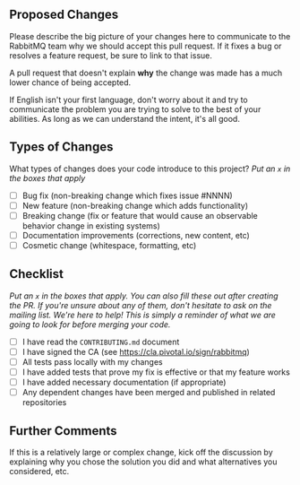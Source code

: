 ## Proposed Changes

Please describe the big picture of your changes here to communicate to the
RabbitMQ team why we should accept this pull request. If it fixes a bug or
resolves a feature request, be sure to link to that issue.

A pull request that doesn't explain **why** the change was made has a much
lower chance of being accepted.

If English isn't your first language, don't worry about it and try to
communicate the problem you are trying to solve to the best of your abilities.
As long as we can understand the intent, it's all good.

## Types of Changes

What types of changes does your code introduce to this project?
_Put an `x` in the boxes that apply_

- [ ] Bug fix (non-breaking change which fixes issue #NNNN)
- [ ] New feature (non-breaking change which adds functionality)
- [ ] Breaking change (fix or feature that would cause an observable behavior change in existing systems)
- [ ] Documentation improvements (corrections, new content, etc)
- [ ] Cosmetic change (whitespace, formatting, etc)

## Checklist

_Put an `x` in the boxes that apply. You can also fill these out after creating
the PR. If you're unsure about any of them, don't hesitate to ask on the
mailing list. We're here to help! This is simply a reminder of what we are
going to look for before merging your code._

- [ ] I have read the `CONTRIBUTING.md` document
- [ ] I have signed the CA (see https://cla.pivotal.io/sign/rabbitmq)
- [ ] All tests pass locally with my changes
- [ ] I have added tests that prove my fix is effective or that my feature works
- [ ] I have added necessary documentation (if appropriate)
- [ ] Any dependent changes have been merged and published in related repositories

## Further Comments

If this is a relatively large or complex change, kick off the discussion by
explaining why you chose the solution you did and what alternatives you
considered, etc.

